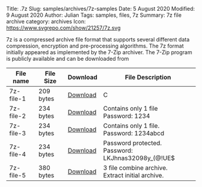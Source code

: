 Title: .7z
Slug: samples/archives/7z-samples
Date: 5 August 2020
Modified: 9 August 2020
Author: Julian
Tags: samples, files, 7z
Summary:  7z file archive
category: archives
Icon: https://www.svgrepo.com/show/21257/7z.svg

7z is a compressed archive file format that supports several different data compression, encryption and pre-processing algorithms. The 7z format initially appeared as implemented by the 7-Zip archiver. The 7-Zip program is publicly available and can be downloaded from 

|  File name |   File Size |   Download      |   File Description                                                                                      |
|------------|-------------|-----------------|---------------------------------------------------------------------------------------------------------|
| 7z-file-1  | 209 bytes   | [Download](#)   | C                                                                                                       |
| 7z-file-2  | 234 bytes   | [Download](#)   | Contains only 1 file<br>Password: 1234                                                                  |
| 7z-file-3  | 234 bytes   | [Download](#)   | Contains only 1 file.<br>Password: 1234abcd                                                             |
| 7z-file-4  | 234 bytes   | [Download](#)   | Password protected.<br>Password: LKJhnas32098y_(@!UE$                                                   |
| 7z-file-5  | 380 bytes   | [Download](#)   | 3 file combine archive.<br>Extract initial archive.                                                     |